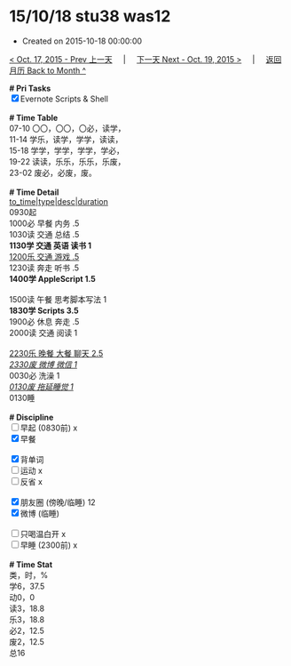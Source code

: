 # 15/10/18 stu38 was12

- Created on 2015-10-18 00:00:00

[< Oct. 17, 2015 - Prev 上一天](/lifelogs/2015/10/d17.md) &nbsp; &nbsp; | &nbsp; &nbsp; [下一天 Next - Oct. 19, 2015 >](/lifelogs/2015/10/d19.md) &nbsp; &nbsp; |  &nbsp; &nbsp; [返回月历 Back to Month ^](/lifelogs/2015/10/index.md)
<br/><div><b># Pri Tasks</b></div><div><input checked="true" type="checkbox"/>Evernote Scripts &amp; Shell</div><div><br/></div><div><b># Time Table</b></div><div>07-10 〇〇，〇〇，〇必，读学，</div><div>11-14 学乐，读学，学学，读读，</div><div>15-18 学学，学学，学学，学必，</div><div>19-22 读读，乐乐，乐乐，乐废，</div><div>23-02 废必，必废，废。</div><div><br/></div><div><b># Time Detail</b></div><div><u>to_time|type|desc|duration</u></div><div>0930起</div><div>1000必 早餐 内务 .5</div><div>1030读 交通 总结 .5</div><div><b>1130学 交通 英语 读书 1</b></div><div><u>1200乐 交通 游戏 .5</u></div><div>1230读 奔走 听书 .5</div><div><b>1400学 AppleScript 1.5</b></div><div><br/></div><div>1500读 午餐 思考脚本写法 1</div><div><b>1830学 Scripts 3.5</b></div><div>1900必 休息 奔走 .5</div><div>2000读 交通 阅读 1</div><div><br/></div><div><u>2230乐 晚餐 大餐 聊天 2.5</u></div><div><u><i>2330废 微博 微信 1</i></u></div><div>0030必 洗澡 1</div><div><u><i>0130废 拖延睡觉 1</i></u></div><div>0130睡</div><div><br/></div><div><b># Discipline</b></div><div><input type="checkbox"/>早起 (0830前) x</div><div><input checked="true" type="checkbox"/>早餐</div><div><br/></div><div><input checked="true" type="checkbox"/>背单词</div><div><input type="checkbox"/>运动 x</div><div><input type="checkbox"/>反省 x</div><div><br/></div><div><input checked="true" type="checkbox"/>朋友圈 (傍晚/临睡) 12</div><div><input checked="true" type="checkbox"/>微博 (临睡)</div><div><br/></div><div><input type="checkbox"/>只喝温白开 x</div><div><input type="checkbox"/>早睡 (2300前) x</div><div><br/></div><div><b># Time Stat</b></div><div>类，时，%</div><div>学6，37.5</div><div>动0，0</div><div>读3，18.8</div><div>乐3，18.8</div><div>必2，12.5</div><div>废2，12.5</div><div>总16</div><div><br/></div><div><br/></div>
